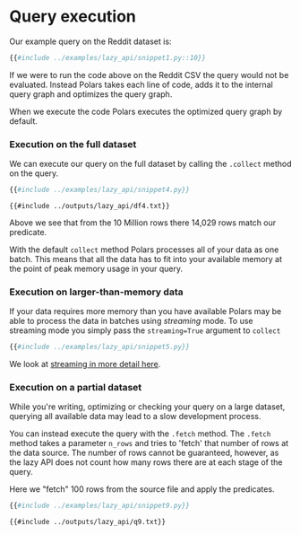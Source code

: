 # Query execution

Our example query on the Reddit dataset is:

```python
{{#include ../examples/lazy_api/snippet1.py::10}}
```

If we were to run the code above on the Reddit CSV the query would not be evaluated. Instead Polars takes each line of code, adds it to the internal query graph and optimizes the query graph.

When we execute the code Polars executes the optimized query graph by default.

### Execution on the full dataset

We can execute our query on the full dataset by calling the `.collect` method on the query.

```python
{{#include ../examples/lazy_api/snippet4.py}}
```

```text
{{#include ../outputs/lazy_api/df4.txt}}
```

Above we see that from the 10 Million rows there 14,029 rows match our predicate.

With the default `collect` method Polars processes all of your data as one batch. This means that all the data has to fit into your available memory at the point of peak memory usage in your query.

### Execution on larger-than-memory data

If your data requires more memory than you have available Polars may be able to process the data in batches using *streaming* mode. To use streaming mode you simply pass the `streaming=True` argument to `collect`

```python
{{#include ../examples/lazy_api/snippet5.py}}
```
We look at [streaming in more detail here](streaming.md).

### Execution on a partial dataset

While you're writing, optimizing or checking your query on a large dataset, querying all available data may lead to a slow development process. 

You can instead execute the query with the `.fetch` method. The `.fetch` method takes a parameter `n_rows` and tries to 'fetch' that number of rows at the data source. The number of rows cannot be guaranteed, however, as the lazy API does not count how many rows there are at each stage of the query.

Here we "fetch" 100 rows from the source file and apply the predicates.

```python
{{#include ../examples/lazy_api/snippet9.py}}
```

```text
{{#include ../outputs/lazy_api/q9.txt}}
```
